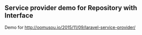 ## Service provider demo for Repository with Interface

Demo for http://oomusou.io/2015/11/09/laravel-service-provider/
